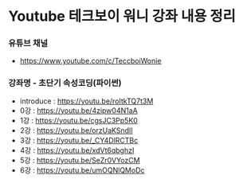 # Youtube 테크보이 워니 강좌 내용 정리

### 유튜브 채널
- https://www.youtube.com/c/TeccboiWonie

### 강좌명 - 초단기 속성코딩(파이썬)
- introduce : https://youtu.be/roItkTQ7t3M
- 0강 : https://youtu.be/4zipw04N1aA
- 1강 : https://youtu.be/cgsJC3Pp5K0
- 2강 : https://youtu.be/orzUaKSndII
- 3강 : https://youtu.be/_CY4DlRCTBc
- 4강 : https://youtu.be/xdVt6qbghzI
- 5강 : https://youtu.be/SeZr0VYozCM
- 6강 : https://youtu.be/umOQNlQMoDc